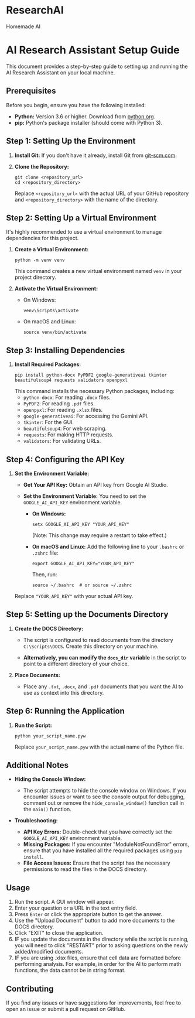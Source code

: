# ResearchAI
Homemade AI
# AI Research Assistant Setup Guide

This document provides a step-by-step guide to setting up and running the AI Research Assistant on your local machine.

## Prerequisites

Before you begin, ensure you have the following installed:

*   **Python:** Version 3.6 or higher. Download from [python.org](https://www.python.org/downloads/).
*   **pip:** Python's package installer (should come with Python 3).

## Step 1: Setting Up the Environment

1.  **Install Git:** If you don't have it already, install Git from [git-scm.com](https://git-scm.com/).

2.  **Clone the Repository:**
    ```
    git clone <repository_url>
    cd <repository_directory>
    ```
    Replace `<repository_url>` with the actual URL of your GitHub repository and `<repository_directory>` with the name of the directory.

## Step 2: Setting Up a Virtual Environment

It's highly recommended to use a virtual environment to manage dependencies for this project.

1.  **Create a Virtual Environment:**
    ```
    python -m venv venv
    ```
    This command creates a new virtual environment named `venv` in your project directory.

2.  **Activate the Virtual Environment:**
    *   On Windows:
        ```
        venv\Scripts\activate
        ```
    *   On macOS and Linux:
        ```
        source venv/bin/activate
        ```

## Step 3: Installing Dependencies

1.  **Install Required Packages:**
    ```
    pip install python-docx PyPDF2 google-generativeai tkinter beautifulsoup4 requests validators openpyxl
    ```
    This command installs the necessary Python packages, including:
    *   `python-docx`: For reading `.docx` files.
    *   `PyPDF2`: For reading `.pdf` files.
    *   `openpyxl`: For reading `.xlsx` files.
    *   `google-generativeai`: For accessing the Gemini API.
    *   `tkinter`: For the GUI.
    *   `beautifulsoup4`: For web scraping.
    *   `requests`: For making HTTP requests.
    *   `validators`: For validating URLs.

## Step 4: Configuring the API Key

1.  **Set the Environment Variable:**

    *   **Get Your API Key:** Obtain an API key from Google AI Studio.

    *   **Set the Environment Variable:** You need to set the `GOOGLE_AI_API_KEY` environment variable.

        *   **On Windows:**
            ```
            setx GOOGLE_AI_API_KEY "YOUR_API_KEY"
            ```
            (Note: This change may require a restart to take effect.)

        *   **On macOS and Linux:**
            Add the following line to your `.bashrc` or `.zshrc` file:
            ```
            export GOOGLE_AI_API_KEY="YOUR_API_KEY"
            ```
            Then, run:
            ```
            source ~/.bashrc  # or source ~/.zshrc
            ```

    Replace `"YOUR_API_KEY"` with your actual API key.

## Step 5: Setting up the Documents Directory

1.  **Create the DOCS Directory:**

    *   The script is configured to read documents from the directory `C:\Scripts\DOCS`. Create this directory on your machine.

    *   **Alternatively, you can modify the `docs_dir` variable** in the script to point to a different directory of your choice.

2.  **Place Documents:**

    *   Place any `.txt`, `.docx`, and `.pdf` documents that you want the AI to use as context into this directory.

## Step 6: Running the Application

1.  **Run the Script:**
    ```
    python your_script_name.pyw
    ```
    Replace `your_script_name.pyw` with the actual name of the Python file.

## Additional Notes

*   **Hiding the Console Window:**
    *   The script attempts to hide the console window on Windows. If you encounter issues or want to see the console output for debugging, comment out or remove the `hide_console_window()` function call in the `main()` function.

*   **Troubleshooting:**
    *   **API Key Errors:** Double-check that you have correctly set the `GOOGLE_AI_API_KEY` environment variable.
    *   **Missing Packages:** If you encounter "ModuleNotFoundError" errors, ensure that you have installed all the required packages using `pip install`.
    *   **File Access Issues:** Ensure that the script has the necessary permissions to read the files in the DOCS directory.

## Usage

1.  Run the script. A GUI window will appear.
2.  Enter your question or a URL in the text entry field.
3.  Press `Enter` or click the appropriate button to get the answer.
4.  Use the "Upload Document" button to add more documents to the DOCS directory.
5.  Click "EXIT" to close the application.
6.  IF you update the documents in the directory while the script is running, you will need to click "RESTART" prior to asking questions on the newly added/modified documents.
7.  IF you are using .xlsx files, ensure that cell data are formatted before performing analysis. For example, in order for the AI to perform math functions, the data cannot be in string format.

## Contributing

If you find any issues or have suggestions for improvements, feel free to open an issue or submit a pull request on GitHub.

